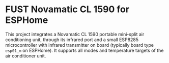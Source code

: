 # FUST Novamatic CL 1590 for ESPHome

This project integrates a Novamatic CL 1590 portable mini-split
air conditioning unit, through its infrared port and a small
ESP8285 microcontroller with infrared transmitter on board
(typically board type `esp01_m` on ESPHome).  It supports all
modes and temperature targets of the air conditioner unit.
